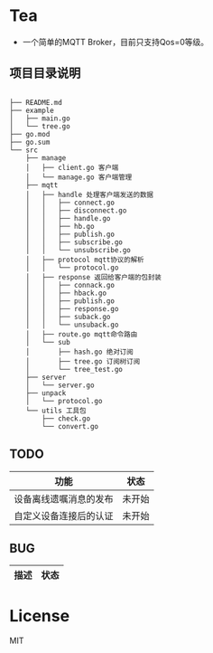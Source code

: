 # Tea


* 一个简单的MQTT Broker，目前只支持Qos=0等级。


## 项目目录说明

``` 

├── README.md
├── example
│   ├── main.go
│   └── tree.go
├── go.mod
├── go.sum
└── src
    ├── manage
    │   ├── client.go 客户端
    │   └── manage.go 客户端管理
    ├── mqtt
    │   ├── handle 处理客户端发送的数据
    │   │   ├── connect.go
    │   │   ├── disconnect.go
    │   │   ├── handle.go
    │   │   ├── hb.go
    │   │   ├── publish.go
    │   │   ├── subscribe.go
    │   │   └── unsubscribe.go
    │   ├── protocol mqtt协议的解析
    │   │   └── protocol.go
    │   ├── response 返回给客户端的包封装
    │   │   ├── connack.go
    │   │   ├── hback.go
    │   │   ├── publish.go
    │   │   ├── response.go
    │   │   ├── suback.go
    │   │   └── unsuback.go
    │   ├── route.go mqtt命令路由
    │   └── sub
    │       ├── hash.go 绝对订阅
    │       ├── tree.go 订阅树订阅
    │       └── tree_test.go
    ├── server
    │   └── server.go
    ├── unpack
    │   └── protocol.go
    └── utils 工具包
        ├── check.go
        └── convert.go

```


## TODO

|功能|状态|
|:---:|:---:|
|设备离线遗嘱消息的发布|未开始|
|自定义设备连接后的认证|未开始|

## BUG

|描述|状态|
|:---:|:---:|




# License

MIT
